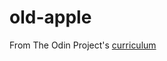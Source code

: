 # old-apple
From The Odin Project's [curriculum](https://www.theodinproject.com/courses/html-and-css/lessons/building-with-backgrounds-and-gradients)